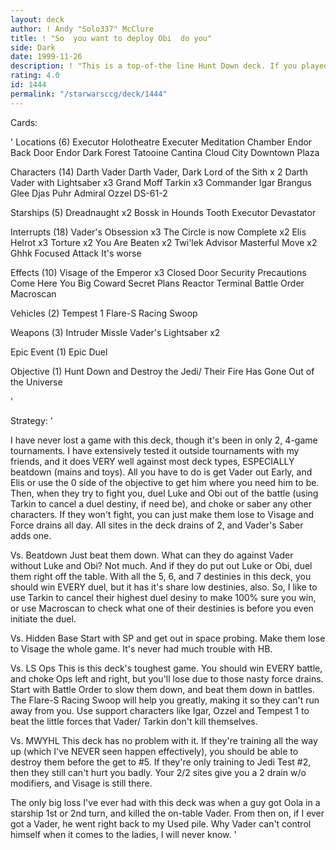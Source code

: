 ```yaml
---
layout: deck
author: ! Andy "Solo337" McClure
title: ! "So  you want to deploy Obi  do you"
side: Dark
date: 1999-11-26
description: ! "This is a top-of-the line Hunt Down deck. If you played right, your opponent should be terrified to even deploy Luke or Obi, and how can they beat Vader and his best bud Tarkin without them?"
rating: 4.0
id: 1444
permalink: "/starwarsccg/deck/1444"
---
```

Cards: 

'
Locations (6)
Executor Holotheatre
Executer Meditation Chamber
Endor Back Door
Endor Dark Forest
Tatooine Cantina
Cloud City Downtown Plaza

Characters (14)
Darth Vader
Darth Vader, Dark Lord of the Sith x 2
Darth Vader with Lightsaber x3
Grand Moff Tarkin x3
Commander Igar
Brangus Glee
Djas Puhr
Admiral Ozzel
DS-61-2


Starships (5)
Dreadnaught x2
Bossk in Hounds Tooth
Executor
Devastator

Interrupts (18)
Vader's Obsession x3
The Circle is now Complete x2
Elis Helrot x3
Torture x2
You Are Beaten x2
Twi'lek Advisor
Masterful Move x2
Ghhk
Focused Attack
It's worse

Effects (10)
Visage of the Emperor x3
Closed Door
Security Precautions
Come Here You Big Coward
Secret Plans
Reactor Terminal
Battle Order
Macroscan

Vehicles (2)
Tempest 1
Flare-S Racing Swoop

Weapons (3)
Intruder Missle
Vader's Lightsaber x2

Epic Event (1)
Epic Duel

Objective (1)
Hunt Down and Destroy the Jedi/ Their Fire Has Gone Out of the Universe

'

Strategy: '


I have never lost a game with this deck, though it's been in only 2, 4-game tournaments. I have extensively tested it outside tournaments with my friends, and it does VERY well against most deck types, ESPECIALLY beatdown (mains and toys). All you have to do is get Vader out Early, and Elis or use the 0 side of the objective to get him where you need him to be. Then, when they try to fight you, duel Luke and Obi out of the battle (using Tarkin to cancel a duel destiny, if need be), and choke or saber any other characters. If they won't fight, you can just make them lose to Visage and Force drains all day. All sites in the deck drains of 2, and Vader's Saber adds one.

Vs. Beatdown
Just beat them down. What can they do against Vader without Luke and Obi? Not much. And if they do put out Luke or Obi, duel them right off the table. With all the 5, 6, and 7 destinies in this deck, you should win EVERY duel, but it has it's share low destinies, also. So, I like to use Tarkin to cancel their highest duel desiny to make 100% sure you win, or use Macroscan to check what one of their destinies is before you even initiate the duel.

Vs. Hidden Base
Start with SP and get out in space probing. Make them lose to Visage the whole game. It's never had much trouble with HB.

Vs. LS Ops
This is this deck's toughest game. You should win EVERY battle, and choke Ops left and right, but you'll lose due to those nasty force drains. Start with Battle Order to slow them down, and beat them down in battles. The Flare-S Racing Swoop will help you greatly, making it so they can't run away from you. Use support characters like Igar, Ozzel and Tempest 1 to beat the little forces that Vader/ Tarkin don't kill themselves.

Vs. MWYHL
This deck has no problem with it. If they're training all the way up (which I've NEVER seen happen effectively), you should be able to destroy them before the get to #5. If they're only training to Jedi Test #2, then they still can't hurt you badly. Your 2/2 sites give you a 2 drain w/o modifiers, and Visage is still there.

The only big loss I've ever had with this deck was when a guy got Oola in a starship 1st or 2nd turn, and killed the on-table Vader. From then on, if I ever got a Vader, he went right back to my Used pile. Why Vader can't control himself when it comes to the ladies, I will never know. '
